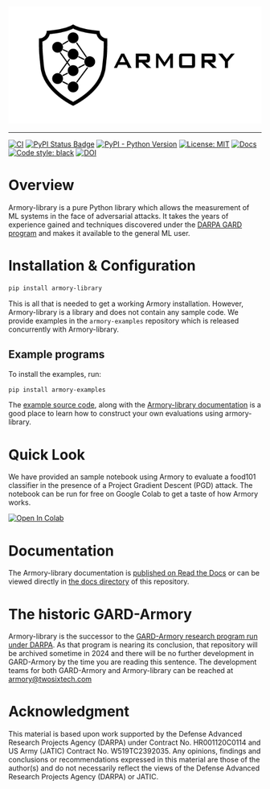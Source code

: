 ![armory logo](docs/assets/armory-logo.png)

---

[![CI][ci-badge]][ci-url]
[![PyPI Status Badge][pypi-badge]][pypi-url]
[![PyPI - Python Version][python-badge]][python-url]
[![License: MIT][license-badge]][license-url]
[![Docs][docs-badge]][docs-url]
[![Code style: black][style-badge]][style-url]
[![DOI](https://zenodo.org/badge/673882087.svg)](https://zenodo.org/doi/10.5281/zenodo.10041829)

# Overview

Armory-library is a pure Python library which allows the measurement of ML systems in
the face of adversarial attacks. It takes the years of experience gained and techniques
discovered under the [DARPA GARD program][gardproject] and makes it available to the
general ML user.


# Installation & Configuration

```bash
pip install armory-library
```

This is all that is needed to get a working Armory installation. However, Armory-library
is a library and does not contain any sample code. We provide examples in the
`armory-examples` repository which is released concurrently with Armory-library.

## Example programs

To install the examples, run:

```bash
pip install armory-examples
```

The [example source code][example-src], along with the [Armory-library
documentation](docs/index.md) is a good place to learn how to construct your own
evaluations using armory-library.


# Quick Look

We have provided an sample notebook using Armory to evaluate a food101 classifier
in the presence of a Project Gradient Descent (PGD) attack. The notebook can be
run for free on Google Colab to get a taste of how Armory works.

[![Open In Colab][colab-badge]][colab-url]

# Documentation

The Armory-library documentation is [published on Read the Docs][docs-url] or
can be viewed directly in [the docs directory](docs/index.md) of this repository.

# The historic GARD-Armory

Armory-library is the successor to the [GARD-Armory research program run under
DARPA][GARD-Armory]. As that program is nearing its conclusion, that repository
will be archived sometime in 2024 and there will be no further development in
GARD-Armory by the time you are reading this sentence. The development teams
for both GARD-Armory and Armory-library can be reached at <armory@twosixtech.com>

# Acknowledgment

This material is based upon work supported by the Defense Advanced Research Projects
Agency (DARPA) under Contract No. HR001120C0114 and US Army (JATIC) Contract No.
W519TC2392035. Any opinions, findings and conclusions or recommendations expressed in
this material are those of the author(s) and do not necessarily reflect the views of the
Defense Advanced Research Projects Agency (DARPA) or JATIC.



<!-- https://www.markdownguide.org/basic-syntax/#reference-style-links -->
[ci-badge]: https://github.com/twosixlabs/armory-library/actions/workflows/ci.yml/badge.svg
[ci-url]: https://github.com/twosixlabs/armory-library/actions/
[pypi-badge]: https://badge.fury.io/py/armory-library.svg
[pypi-url]: https://pypi.org/project/armory-library
[python-badge]: https://img.shields.io/pypi/pyversions/armory-library
[python-url]: https://pypi.org/project/armory-library
[license-badge]: https://img.shields.io/badge/License-MIT-yellow.svg
[license-url]: https://opensource.org/licenses/MIT
[docs-badge]: https://readthedocs.org/projects/armory/badge/
[docs-url]: https://readthedocs.org/projects/armory/
[style-badge]: https://img.shields.io/badge/code%20style-black-000000.svg
[style-url]: https://github.com/psf/black
[gardproject]: https://www.gardproject.org
[colab-badge]: https://colab.research.google.com/assets/colab-badge.svg
[colab-url]: https://colab.research.google.com/github/twosixlabs/armory-library/blob/master/examples/notebooks/image_classification_food101.ipynb
[example-src]: https://github.com/twosixlabs/armory-library/tree/master/examples/src/armory/examples
[GARD-Armory]: https://github.com/twosixlabs/armory
